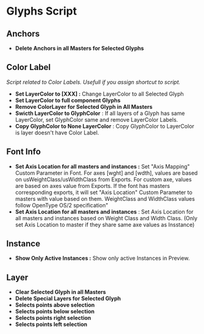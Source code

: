 # Glyphs Script

## Anchors
* **Delete Anchors in all Masters for Selected Glyphs**


## Color Label
*Script related to Color Labels. Usefull if you assign shortcut to script.*

* **Set LayerColor to [XXX] :** Change LayerColor to all Selected Glyph
* **Set LayerColor to full component Glyphs**
* **Remove ColorLayer for Selected Glyph in All Masters**
* **Swicth LayerColor to GlyphColor** : If all layers of a Glyph has same LayerColor, set GlyphColor same and remove LayerColor Labels.
* **Copy GlyphColor to None LayerColor** : Copy GlyphColor to LayerColor is layer doesn't have Color Label.

## Font Info
* **Set Axis Location for all masters and instances :** Set "Axis Mapping" Custom Parameter in Font. For axes [wght] and [wdth], values are based on usWeightClass/usWidthClass from Exports. For custom axe, values are based on axes value from Exports.
If the font has masters corresponding exports, it will set "Axis Location" Custom Parameter to masters with value based on them.
WeightClass and WidthClass values follow OpenType OS/2 specification"
* **Set Axis Location for all masters and instances** : Set Axis Location for all masters and instances based on Weight Class and Width Class. (Only set Axis Location to master if they share same axe values as Insstance)

## Instance
* **Show Only Active Instances :** Show only active Instances in Preview.

## Layer
* **Clear Selected Glyph in all Masters**
* **Delete Special Layers for Selected Glyph**
* **Selects points above selection**
* **Selects points below selection**
* **Selects points right selection**
* **Selects points left selection**



